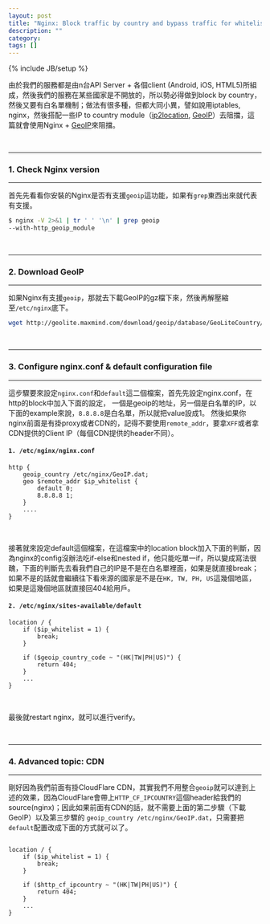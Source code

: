 ```yaml
---
layout: post
title: "Nginx: Block traffic by country and bypass traffic for whitelist"
description: ""
category: 
tags: []
---
```

{% include JB/setup %}

由於我們的服務都是由n台API Server + 各個client (Android, iOS, HTML5)所組成，然後我們的服務在某些國家是不開放的，所以勢必得做到block by country，然後又要有白名單機制；做法有很多種，但都大同小異，譬如說用iptables, nginx，然後搭配一些IP to country module（[ip2location](https://www.ip2location.com/), [GeoIP](http://geolite.maxmind.com/download/geoip/database/GeoLiteCountry/GeoIP.dat.gz)）去阻擋，這篇就會使用Nginx + [GeoIP](http://geolite.maxmind.com/download/geoip/database/GeoLiteCountry/GeoIP.dat.gz)來阻擋。


<br />

---
### 1. Check Nginx version
---

首先先看看你安裝的Nginx是否有支援`geoip`這功能，如果有`grep`東西出來就代表有支援。

```bash
$ nginx -V 2>&1 | tr ' ' '\n' | grep geoip
--with-http_geoip_module
```

<br />

<!--more-->

---
### 2. Download GeoIP
---

如果Nginx有支援`geoip`，那就去下載GeoIP的gz檔下來，然後再解壓縮至`/etc/nginx`底下。

```bash
wget http://geolite.maxmind.com/download/geoip/database/GeoLiteCountry/GeoIP.dat.gz | gzip -d - > /etc/nginx/GeoIP2.dat
```

<br />

---
### 3. Configure nginx.conf & default configuration file
---

這步驟要來設定`nginx.conf`和`default`這二個檔案，首先先設定nginx.conf，在http的block中加入下面的設定，
一個是geoip的地址，另一個是白名單的IP，以下面的example來說，`8.8.8.8`是白名單，所以就把value設成1。
然後如果你nginx前面是有掛proxy或者CDN的，記得不要使用`remote_addr`，要拿`XFF`或者拿CDN提供的Client IP（每個CDN提供的header不同）。

#### `1. /etc/nginx/nginx.conf`

```
http {
    geoip_country /etc/nginx/GeoIP.dat;
    geo $remote_addr $ip_whitelist {
        default 0;
        8.8.8.8 1;
    }
    ....
}
```
<br />

接著就來設定default這個檔案，在這檔案中的location block加入下面的判斷，因為nginx的config沒辦法吃if-else和nested if，他只能吃單一if，所以變成寫法很醜，下面的判斷先去看我們自己的IP是不是在白名單裡面，如果是就直接break；如果不是的話就會繼續往下看來源的國家是不是在`HK, TW, PH, US`這幾個地區，如果是這幾個地區就直接回404給用戶。

#### `2. /etc/nginx/sites-available/default`

```
location / {
    if ($ip_whitelist = 1) {
        break;
    }

    if ($geoip_country_code ~ "(HK|TW|PH|US)") {
        return 404;
    }
    ...
}
```
<br />

最後就restart nginx，就可以進行verify。

<br />

---
### 4. Advanced topic: CDN
---

剛好因為我們前面有掛CloudFlare CDN，其實我們不用整合`geoip`就可以達到上述的效果，因為CloudFlare會帶上`HTTP_CF_IPCOUNTRY`這個header給我們的source(nginx)；因此如果前面有CDN的話，就不需要上面的第二步驟（下載GeoIP）以及第三步驟的    `geoip_country /etc/nginx/GeoIP.dat`，只需要把`default`配置改成下面的方式就可以了。

```

location / {
    if ($ip_whitelist = 1) {
        break;
    }

    if ($http_cf_ipcountry ~ "(HK|TW|PH|US)") {
        return 404;
    }
    ...
}
```






<br />
<br />
<br />


